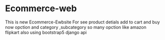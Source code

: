 # Ecommerce-web
This is new Ecommerce-Ewbsite For see product detials add to cart and buy now opction and category ,subcategory so many opction like amazon flipkart also
using bootstrap5 django api 
